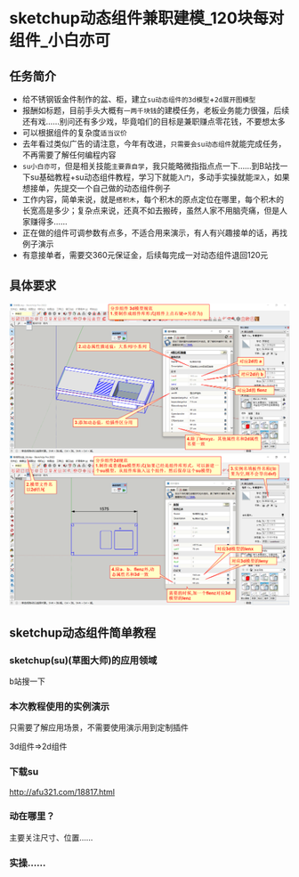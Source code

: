 # sketchup动态组件兼职建模_120块每对组件_小白亦可

## 任务简介
+ 给不锈钢钣金件制作的盆、柜，建立`su动态组件的3d模型`+`2d展开图模型`
+ 报酬如标题，目前手头大概有`一两千块钱`的建模任务，老板业务能力很强，后续还有戏……别问还有多少戏，毕竟咱们的目标是兼职赚点零花钱，不要想太多
+ 可以根据组件的复杂度`适当议价`
+ 去年看过类似广告的请注意，今年有改进，`只需要会su动态组件`就能完成任务，不再需要了解任何编程内容
+ `su小白亦可`，但是相关技能`主要靠自学`，我只能略微指指点点一下……到B站找一下su基础教程+su动态组件教程，学习下就能`入门`，多动手实操就能`深入`，如果想接单，先提交一个自己做的动态组件例子
+ 工作内容，简单来说，就是`搭积木`，每个积木的原点定位在哪里，每个积木的长宽高是多少；复杂点来说，还真不如去搬砖，虽然人家不用脑壳痛，但是人家赚得多……
+ 正在做的组件可调参数有点多，不适合用来演示，有人有兴趣接单的话，再找例子演示
+ 有意接单者，需要交360元保证金，后续每完成一对动态组件退回120元

## 具体要求

![alt text](img/su兼职建模-3d.png)
![alt text](img/su兼职建模-2d.png)

## sketchup动态组件简单教程

### sketchup(su)(草图大师)的应用领域
b站搜一下

### 本次教程使用的实例演示
只需要了解应用场景，不需要使用演示用到定制插件

3d组件=>2d组件

### 下载su
http://afu321.com/18817.html

### 动在哪里？
主要关注尺寸、位置……

### 实操……


